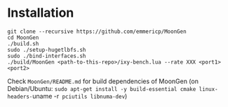 Installation
============

```
git clone --recursive https://github.com/emmericp/MoonGen
cd MoonGen
./build.sh
sudo ./setup-hugetlbfs.sh
sudo ./bind-interfaces.sh
./build/MoonGen <path-to-this-repo>/ixy-bench.lua --rate XXX <port1> <port2>
```

Check `MoonGen/README.md` for build dependencies of MoonGen (on Debian/Ubuntu: `sudo apt-get install -y build-essential cmake linux-headers-`uname -r` pciutils libnuma-dev`)

